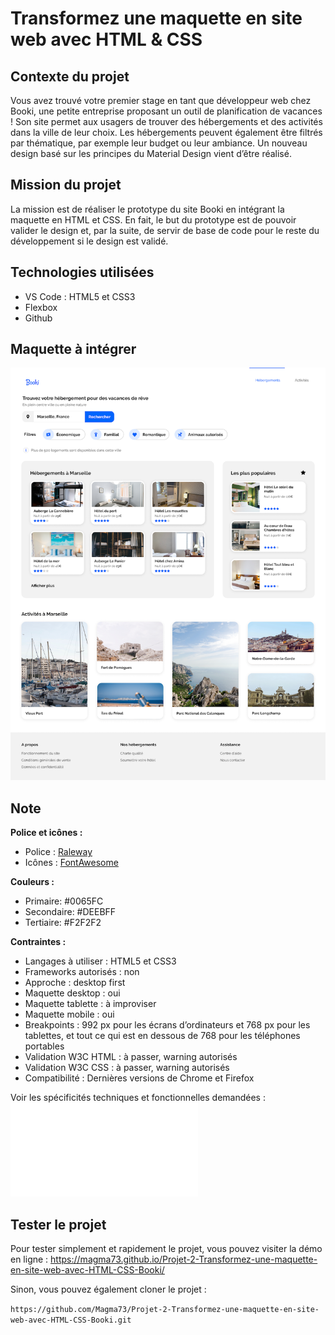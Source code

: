 # Transformez une maquette en site web avec HTML & CSS

## Contexte du projet
Vous avez trouvé votre premier stage en tant que développeur web chez Booki, une petite entreprise proposant un outil de planification de vacances ! Son site permet aux usagers de trouver des hébergements et des activités dans la ville de leur choix. Les hébergements peuvent également être filtrés par thématique, par exemple leur budget ou leur ambiance.
Un nouveau design basé sur les principes du Material Design vient d’être réalisé.


## Mission du projet
La mission est de réaliser le prototype du site Booki en intégrant la maquette en HTML et CSS.
En fait, le but du prototype est de pouvoir valider le design et, par la suite, de servir de base de code pour le reste du développement si le design est validé.


## Technologies utilisées
* VS Code : HTML5 et CSS3
* Flexbox
* Github


## Maquette à intégrer
![Maquette Booki](/assets/maquette_Booki.png)


## Note

**Police et icônes :**

* Police : [Raleway](https://fonts.google.com/specimen/Raleway)
* Icônes : [FontAwesome](https://fontawesome.com/)

**Couleurs :**

* Primaire: #0065FC 
* Secondaire: #DEEBFF
* Tertiaire: #F2F2F2

**Contraintes :**

* Langages à utiliser : HTML5 et CSS3
* Frameworks autorisés : non
* Approche : desktop first
* Maquette desktop : oui
* Maquette tablette : à improviser
* Maquette mobile : oui
* Breakpoints : 992 px pour les écrans d’ordinateurs et 768 px pour les tablettes, et tout ce qui est en dessous de 768 pour les téléphones portables
* Validation W3C HTML : à passer, warning autorisés
* Validation W3C CSS : à passer, warning autorisés
* Compatibilité : Dernières versions de Chrome et Firefox


Voir les spécificités techniques et fonctionnelles demandées : ![Note de synthèse Booki ](/assets/note_synthese_booki.pdf)


## Tester le projet

Pour tester simplement et rapidement le projet, vous pouvez visiter la démo en ligne : https://magma73.github.io/Projet-2-Transformez-une-maquette-en-site-web-avec-HTML-CSS-Booki/


Sinon, vous pouvez également cloner le projet :

``https://github.com/Magma73/Projet-2-Transformez-une-maquette-en-site-web-avec-HTML-CSS-Booki.git``



